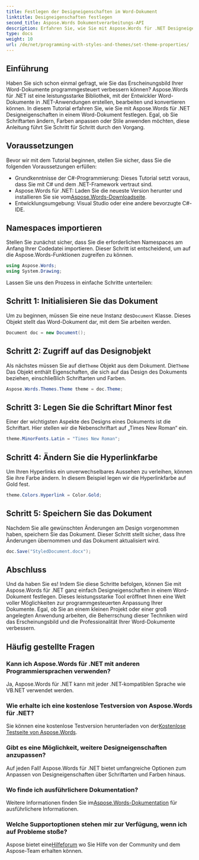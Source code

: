 ```yaml
---
title: Festlegen der Designeigenschaften im Word-Dokument
linktitle: Designeigenschaften festlegen
second_title: Aspose.Words Dokumentverarbeitungs-API
description: Erfahren Sie, wie Sie mit Aspose.Words für .NET Designeigenschaften in Word-Dokumenten festlegen. Folgen Sie unserer Schritt-für-Schritt-Anleitung, um Schriftarten und Farben einfach anzupassen.
type: docs
weight: 10
url: /de/net/programming-with-styles-and-themes/set-theme-properties/
---
```

## Einführung

Haben Sie sich schon einmal gefragt, wie Sie das Erscheinungsbild Ihrer Word-Dokumente programmgesteuert verbessern können? Aspose.Words für .NET ist eine leistungsstarke Bibliothek, mit der Entwickler Word-Dokumente in .NET-Anwendungen erstellen, bearbeiten und konvertieren können. In diesem Tutorial erfahren Sie, wie Sie mit Aspose.Words für .NET Designeigenschaften in einem Word-Dokument festlegen. Egal, ob Sie Schriftarten ändern, Farben anpassen oder Stile anwenden möchten, diese Anleitung führt Sie Schritt für Schritt durch den Vorgang.

## Voraussetzungen

Bevor wir mit dem Tutorial beginnen, stellen Sie sicher, dass Sie die folgenden Voraussetzungen erfüllen:

- Grundkenntnisse der C#-Programmierung: Dieses Tutorial setzt voraus, dass Sie mit C# und dem .NET-Framework vertraut sind.
-  Aspose.Words für .NET: Laden Sie die neueste Version herunter und installieren Sie sie vom[Aspose.Words-Downloadseite](https://releases.aspose.com/words/net/).
- Entwicklungsumgebung: Visual Studio oder eine andere bevorzugte C#-IDE.

## Namespaces importieren

Stellen Sie zunächst sicher, dass Sie die erforderlichen Namespaces am Anfang Ihrer Codedatei importieren. Dieser Schritt ist entscheidend, um auf die Aspose.Words-Funktionen zugreifen zu können.

```csharp
using Aspose.Words;
using System.Drawing;
```

Lassen Sie uns den Prozess in einfache Schritte unterteilen:

## Schritt 1: Initialisieren Sie das Dokument

 Um zu beginnen, müssen Sie eine neue Instanz des`Document` Klasse. Dieses Objekt stellt das Word-Dokument dar, mit dem Sie arbeiten werden.

```csharp
Document doc = new Document();
```

## Schritt 2: Zugriff auf das Designobjekt

Als nächstes müssen Sie auf die`Theme` Objekt aus dem Dokument. Die`Theme` Das Objekt enthält Eigenschaften, die sich auf das Design des Dokuments beziehen, einschließlich Schriftarten und Farben.

```csharp
Aspose.Words.Themes.Theme theme = doc.Theme;
```

## Schritt 3: Legen Sie die Schriftart Minor fest

Einer der wichtigsten Aspekte des Designs eines Dokuments ist die Schriftart. Hier stellen wir die Nebenschriftart auf „Times New Roman“ ein.

```csharp
theme.MinorFonts.Latin = "Times New Roman";
```

## Schritt 4: Ändern Sie die Hyperlinkfarbe

Um Ihren Hyperlinks ein unverwechselbares Aussehen zu verleihen, können Sie ihre Farbe ändern. In diesem Beispiel legen wir die Hyperlinkfarbe auf Gold fest.

```csharp
theme.Colors.Hyperlink = Color.Gold;
```

## Schritt 5: Speichern Sie das Dokument

Nachdem Sie alle gewünschten Änderungen am Design vorgenommen haben, speichern Sie das Dokument. Dieser Schritt stellt sicher, dass Ihre Änderungen übernommen und das Dokument aktualisiert wird.

```csharp
doc.Save("StyledDocument.docx");
```

## Abschluss

Und da haben Sie es! Indem Sie diese Schritte befolgen, können Sie mit Aspose.Words für .NET ganz einfach Designeigenschaften in einem Word-Dokument festlegen. Dieses leistungsstarke Tool eröffnet Ihnen eine Welt voller Möglichkeiten zur programmgesteuerten Anpassung Ihrer Dokumente. Egal, ob Sie an einem kleinen Projekt oder einer groß angelegten Anwendung arbeiten, die Beherrschung dieser Techniken wird das Erscheinungsbild und die Professionalität Ihrer Word-Dokumente verbessern.

## Häufig gestellte Fragen

### Kann ich Aspose.Words für .NET mit anderen Programmiersprachen verwenden?  
Ja, Aspose.Words für .NET kann mit jeder .NET-kompatiblen Sprache wie VB.NET verwendet werden.

### Wie erhalte ich eine kostenlose Testversion von Aspose.Words für .NET?  
 Sie können eine kostenlose Testversion herunterladen von der[Kostenlose Testseite von Aspose.Words](https://releases.aspose.com/).

### Gibt es eine Möglichkeit, weitere Designeigenschaften anzupassen?  
Auf jeden Fall! Aspose.Words für .NET bietet umfangreiche Optionen zum Anpassen von Designeigenschaften über Schriftarten und Farben hinaus.

### Wo finde ich ausführlichere Dokumentation?  
 Weitere Informationen finden Sie im[Aspose.Words-Dokumentation](https://reference.aspose.com/words/net/) für ausführlichere Informationen.

### Welche Supportoptionen stehen mir zur Verfügung, wenn ich auf Probleme stoße?  
 Aspose bietet eine[Hilfeforum](https://forum.aspose.com/c/words/8) wo Sie Hilfe von der Community und dem Aspose-Team erhalten können.